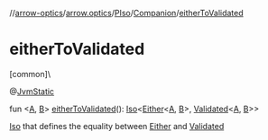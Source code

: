 //[arrow-optics](../../../../index.md)/[arrow.optics](../../index.md)/[PIso](../index.md)/[Companion](index.md)/[eitherToValidated](either-to-validated.md)

# eitherToValidated

[common]\

@[JvmStatic](https://kotlinlang.org/api/latest/jvm/stdlib/kotlin.jvm/-jvm-static/index.html)

fun &lt;[A](either-to-validated.md), [B](either-to-validated.md)&gt; [eitherToValidated](either-to-validated.md)(): [Iso](../../index.md#1786632304%2FClasslikes%2F-617900156)&lt;[Either](../../../../../arrow-core/arrow-core/arrow.core/-either/index.md)&lt;[A](either-to-validated.md), [B](either-to-validated.md)&gt;, [Validated](../../../../../arrow-core/arrow-core/arrow.core/-validated/index.md)&lt;[A](either-to-validated.md), [B](either-to-validated.md)&gt;&gt;

[Iso](../../index.md#1786632304%2FClasslikes%2F-617900156) that defines the equality between [Either](../../../../../arrow-core/arrow-core/arrow.core/-either/index.md) and [Validated](../../../../../arrow-core/arrow-core/arrow.core/-validated/index.md)
